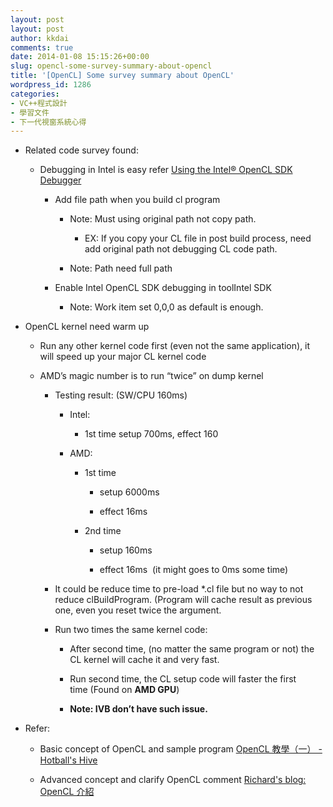 ```yaml
---
layout: post
layout: post
author: kkdai
comments: true
date: 2014-01-08 15:15:26+00:00
slug: opencl-some-survey-summary-about-opencl
title: '[OpenCL] Some survey summary about OpenCL'
wordpress_id: 1286
categories:
- VC++程式設計
- 學習文件
- 下一代視窗系統心得
---
```







  * Related code survey found:



    * Debugging in Intel is easy refer [Using the Intel® OpenCL SDK Debugger](///view/16208274/s151/396127c3-36f6-4151-9c0d-74a15429a179/396127c3-36f6-4151-9c0d-74a15429a179/)



      * Add file path when you build cl program



        * Note: Must using original path not copy path.



          * EX: If you copy your CL file in post build process, need add original path not debugging CL code path.



        * Note: Path need full path



      * Enable Intel OpenCL SDK debugging in toolIntel SDK



        * Note: Work item set 0,0,0 as default is enough.





  * OpenCL kernel need warm up



    * Run any other kernel code first (even not the same application), it will speed up your major CL kernel code


    * AMD’s magic number is to run “twice” on dump kernel



      * Testing result: (SW/CPU 160ms)



        * Intel:



          * 1st time setup 700ms, effect 160



        * AMD:



          * 1st time



            * setup 6000ms


            * effect 16ms



          * 2nd time



            * setup 160ms


            * effect 16ms  (it might goes to 0ms some time)





      * It could be reduce time to pre-load *.cl file but no way to not reduce clBuildProgram. (Program will cache result as previous one, even you reset twice the argument.


      * Run two times the same kernel code:



        * After second time, (no matter the same program or not) the CL kernel will cache it and very fast.


        * Run second time, the CL setup code will faster the first time (Found on **AMD GPU**)


        * **Note: IVB don’t have such issue.**





  * Refer: 



    * Basic concept of OpenCL and sample program [OpenCL 教學（一） - Hotball's Hive](///view/16208274/s151/0bfa0606-ce5c-423d-8c25-90aebb86fea1/0bfa0606-ce5c-423d-8c25-90aebb86fea1/)


    * Advanced concept and clarify OpenCL comment [Richard's blog: OpenCL 介紹](///view/16208274/s151/5cda875c-cfbc-40b0-8254-6c07cd6be7bf/5cda875c-cfbc-40b0-8254-6c07cd6be7bf/)



